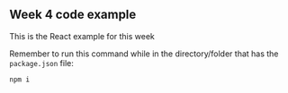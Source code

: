 ## Week 4 code example

This is the React example for this week

Remember to run this command while in the directory/folder that has the `package.json` file:

```
npm i
```

<br>
